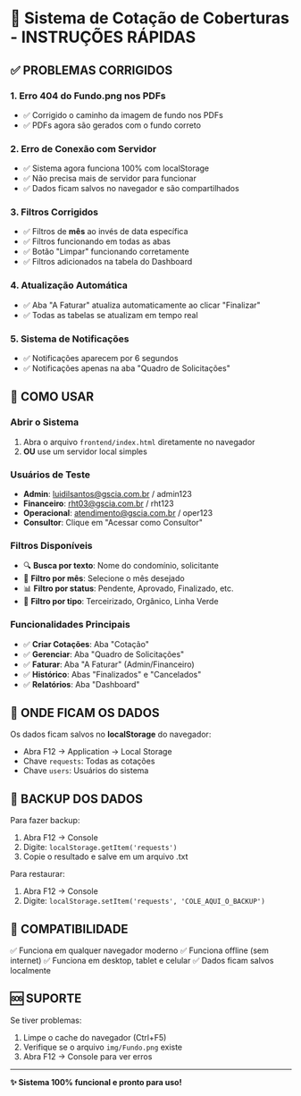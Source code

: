 # 🚀 Sistema de Cotação de Coberturas - INSTRUÇÕES RÁPIDAS

## ✅ PROBLEMAS CORRIGIDOS

### 1. **Erro 404 do Fundo.png nos PDFs**
- ✅ Corrigido o caminho da imagem de fundo nos PDFs
- ✅ PDFs agora são gerados com o fundo correto

### 2. **Erro de Conexão com Servidor**
- ✅ Sistema agora funciona 100% com localStorage
- ✅ Não precisa mais de servidor para funcionar
- ✅ Dados ficam salvos no navegador e são compartilhados

### 3. **Filtros Corrigidos**
- ✅ Filtros de **mês** ao invés de data específica
- ✅ Filtros funcionando em todas as abas
- ✅ Botão "Limpar" funcionando corretamente
- ✅ Filtros adicionados na tabela do Dashboard

### 4. **Atualização Automática**
- ✅ Aba "A Faturar" atualiza automaticamente ao clicar "Finalizar"
- ✅ Todas as tabelas se atualizam em tempo real

### 5. **Sistema de Notificações**
- ✅ Notificações aparecem por 6 segundos
- ✅ Notificações apenas na aba "Quadro de Solicitações"

## 🎯 COMO USAR

### **Abrir o Sistema**
1. Abra o arquivo `frontend/index.html` diretamente no navegador
2. **OU** use um servidor local simples

### **Usuários de Teste**
- **Admin**: luidilsantos@gscia.com.br / admin123
- **Financeiro**: rht03@gscia.com.br / rht123  
- **Operacional**: atendimento@gscia.com.br / oper123
- **Consultor**: Clique em "Acessar como Consultor"

### **Filtros Disponíveis**
- 🔍 **Busca por texto**: Nome do condomínio, solicitante
- 📅 **Filtro por mês**: Selecione o mês desejado
- 📊 **Filtro por status**: Pendente, Aprovado, Finalizado, etc.
- 🏢 **Filtro por tipo**: Terceirizado, Orgânico, Linha Verde

### **Funcionalidades Principais**
- ✅ **Criar Cotações**: Aba "Cotação"
- ✅ **Gerenciar**: Aba "Quadro de Solicitações"  
- ✅ **Faturar**: Aba "A Faturar" (Admin/Financeiro)
- ✅ **Histórico**: Abas "Finalizados" e "Cancelados"
- ✅ **Relatórios**: Aba "Dashboard"

## 💾 ONDE FICAM OS DADOS

Os dados ficam salvos no **localStorage** do navegador:
- Abra F12 → Application → Local Storage
- Chave `requests`: Todas as cotações
- Chave `users`: Usuários do sistema

## 🔧 BACKUP DOS DADOS

Para fazer backup:
1. Abra F12 → Console
2. Digite: `localStorage.getItem('requests')`
3. Copie o resultado e salve em um arquivo .txt

Para restaurar:
1. Abra F12 → Console  
2. Digite: `localStorage.setItem('requests', 'COLE_AQUI_O_BACKUP')`

## 📱 COMPATIBILIDADE

✅ Funciona em qualquer navegador moderno
✅ Funciona offline (sem internet)
✅ Funciona em desktop, tablet e celular
✅ Dados ficam salvos localmente

## 🆘 SUPORTE

Se tiver problemas:
1. Limpe o cache do navegador (Ctrl+F5)
2. Verifique se o arquivo `img/Fundo.png` existe
3. Abra F12 → Console para ver erros

---
**✨ Sistema 100% funcional e pronto para uso!**